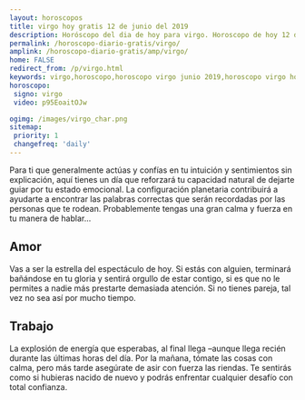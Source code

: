 ```yaml
---
layout: horoscopos
title: virgo hoy gratis 12 de junio del 2019 
description: Horóscopo del dia de hoy para virgo. Horoscopo de hoy 12 de junio del 2019. Las predicciones de amor, trabajo, vida personal gratis.
permalink: /horoscopo-diario-gratis/virgo/
amplink: /horoscopo-diario-gratis/amp/virgo/
home: FALSE
redirect_from: /p/virgo.html
keywords: virgo,horoscopo,horoscopo virgo junio 2019,horoscopo virgo hoy,tarot virgo junio 2019,horoscopo virgo,tarot virgo hoy,horoscopo de hoy,horoscopo diario,tarot del amor,horoscopo de hoy virgo,horoscopo diario del tarot, Horoscopo de hoy virgo 12 de junio del 2019,horóscopo del día,signos zodiacales 2019, el horoscopo de hoy
horoscopo:
 signo: virgo
 video: p95EoaitOJw

ogimg: /images/virgo_char.png
sitemap:
 priority: 1
 changefreq: 'daily'
---
```



Para ti que generalmente actúas y confías en tu intuición y sentimientos sin explicación, aquí tienes un día que reforzará tu capacidad natural de dejarte guiar por tu estado emocional. La configuración planetaria contribuirá a ayudarte a encontrar las palabras correctas que serán recordadas por las personas que te rodean. Probablemente tengas una gran calma y fuerza en tu manera de hablar...

## Amor

Vas a ser la estrella del espectáculo de hoy. Si estás con alguien, terminará bañándose en tu gloria y sentirá orgullo de estar contigo, si es que no le permites a nadie más prestarte demasiada atención. Si no tienes pareja, tal vez no sea así por mucho tiempo.

## Trabajo

La explosión de energía que esperabas, al final llega –aunque llega recién durante las últimas horas del día. Por la mañana, tómate las cosas con calma, pero más tarde asegúrate de asir con fuerza las riendas. Te sentirás como si hubieras nacido de nuevo y podrás enfrentar cualquier desafío con total confianza.